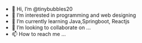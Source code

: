 - 👋 Hi, I’m @tinybubbles20
- 👀 I’m interested in programming and web designing
- 🌱 I’m currently learning Java,Springboot, Reactjs
- 💞️ I’m looking to collaborate on ...
- 📫 How to reach me ...

<!---
tinybubbles20/tinybubbles20 is a ✨ special ✨ repository because its `README.md` (this file) appears on your GitHub profile.
You can click the Preview link to take a look at your changes.
--->
